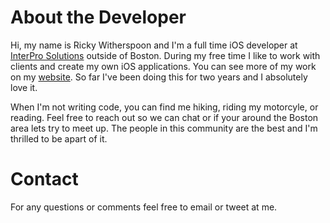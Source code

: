 # About the Developer
Hi, my name is Ricky Witherspoon and I'm a full time iOS developer at [InterPro Solutions](https://interprosoft.com/) outside of Boston. During my free time I like to work with clients and create my own iOS applications. You can see more of my work on my [website](https://rsw3.xyz/). So far I've been doing this for two years and I absolutely love it.

When I'm not writing code, you can find me hiking, riding my motorcyle, or reading. Feel free to reach out so we can chat or if your around the Boston area lets try to meet up. The people in this community are the best and I'm thrilled to be apart of it.

# Contact
For any questions or comments feel free to email or tweet at me.